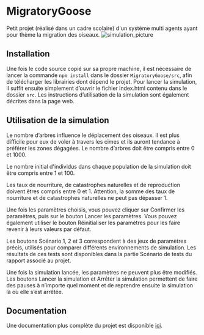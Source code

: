 # MigratoryGoose
Petit projet (réalisé dans un cadre scolaire) d'un système multi agents ayant pour thème la migration des oiseaux.
![simulation_picture](src/images/simgif.gif)

## Installation
Une fois le code source copié sur sa propre machine, il est nécessaire de lancer la commande `npm install` dans le dossier `MigratoryGoose/src`, afin de télécharger les librairies dont dépend le projet.
Pour lancer la simulation, il suffit ensuite simplement d’ouvrir le fichier index.html contenu dans le dossier `src`. Les instructions d’utilisation de la simulation sont également décrites dans la page web.

## Utilisation de la simulation
Le nombre d’arbres influence le déplacement des oiseaux. Il est plus difficile pour eux de voler à travers les cimes et ils auront tendance à préférer les zones dégagées. 
Le nombre d’arbres doit être compris entre 0 et 1000.

Le nombre initial d'individus dans chaque population de la simulation doit être compris entre 1 et 100.

Les taux de nourriture, de catastrophes naturelles et de reproduction doivent êtres compris entre 0 et 1. Attention, la somme des taux de nourriture et de catastrophes naturelles ne peut pas dépasser 1.

Une fois les paramètres choisis, vous pouvez cliquer sur Confirmer les paramètres, puis sur le bouton Lancer les paramètres. Vous pouvez également utiliser le bouton Réinitialiser les paramètres pour les faire revenir à leurs valeurs par défaut.

Les boutons Scénario 1, 2 et 3 correspondent à des jeux de paramètres précis, utilisés pour comparer différents environnements de simulation. Les résultats de ces tests sont disponibles dans la partie Scénario de tests du rapport associé au projet.

Une fois la simulation lancée, les paramètres ne peuvent plus être modifiés. Les boutons Lancer la simulation et Arrêter la simulation permettent de faire des pauses à n’importe quel moment et de reprendre ensuite la simulation là où elle s’est arrêtée.

## Documentation
Une documentation plus complète du projet est disponible [ici](rapport.pdf).




